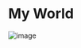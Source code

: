 # My World 
![image](https://github.com/Hotland1314/Hotland1314/assets/151731007/855b2911-4075-4d68-af13-8c8a4baf2ea5)
